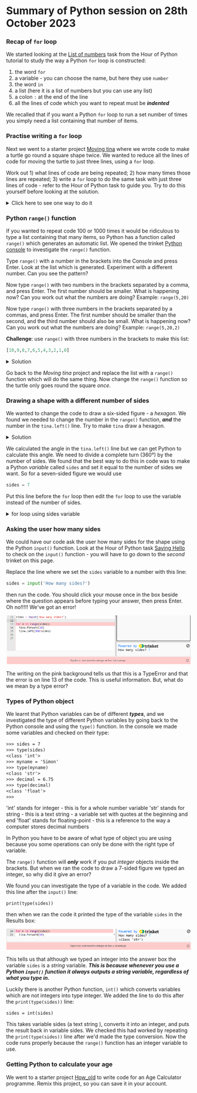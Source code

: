 # Summary of Python session on 28th October 2023

### Recap of ```for``` loop

We started looking at the [List of numbers](https://hourofpython.trinket.io/a-visual-introduction-to-python#/repeating-with-loops-and-lists/lists-of-numbers) task from the Hour of Python tutorial to study the way a Python ```for``` loop is constructed:

1. the word ```for```
2. a variable - you can choose the name, but here they use ```number```
3. the word ```in```
4. a list (here it is a list of numbers but you can use any list)
5. a colon ```:``` at the end of the line
6. all the lines of code which you want to repeat must be ***indented***

We recalled that if you want a Python ```for``` loop to run a set number of times you simply need a list containing that number of items.

### Practise writing a ```for``` loop

Next we went to a starter project [Moving tina](https://trinket.io/python/383a4b9b63) where we wrote code to make a turtle go round a square shape twice. We wanted to reduce all the lines of code for moving the turtle to just three lines, using a ```for``` loop.

Work out 1) what lines of code are being repeated; 2) how many times those lines are repeated; 3) write a ```for``` loop to do the same task with just three lines of code - refer to the Hour of Python task to guide you. Try to do this yourself before looking at the solution.

<details><summary>Click here to see one way to do it</summary>

```python
for n in [1,2,3,4,5,6,7,8]:
  tina.forward(50)
  tina.left(90)
```
  
</details>

### Python ```range()``` function

If you wanted to repeat code 100 or 1000 times it would be ridiculous to type a list containing that many items, so Python has a function called ```range()``` which generates an automatic list. We opened the trinket [Python console](https://trinket.io/console) to investigate the ```range()``` function.

Type ```range()``` with a number in the brackets into the Console and press Enter. Look at the list which is generated. Experiment with a different number. Can you see the pattern?

Now type ```range()``` with two numbers in the brackets separated by a comma, and press Enter. The first number should be smaller. What is happening now? Can you work out what the numbers are doing? Example: ```range(5,20)```

Now type ```range()``` with three numbers in the brackets separated by a commas, and press Enter. The first number should be smaller than the second, and the third number should also be small. What is happening now? Can you work out what the numbers are doing? Example: ```range(5,20,2)```

**Challenge**: use ```range()``` with three numbers in the brackets to make this list:

```python
[10,9,8,7,6,5,4,3,2,1,0]
```

<details><summary>Solution</summary>

```python
range(10,-1,-1)
```
  
</details>

Go back to the *Moving tina*  project and replace the list with a ```range()``` function which will do the same thing. Now change the ```range()``` function so the turtle only goes round the square *once*.

### Drawing a shape with a different number of sides

We wanted to change the code to draw a six-sided figure - a *hexagon*. We found we needed to change the number in the ```range()``` function, ***and*** the number in the ```tina.left()``` line.  Try to make ```tina``` draw a hexagon.

<details><summary>Solution</summary>

```python
for n in range(6):
  tina.forward(50)
  tina.left(60)
```
  
</details>

We calculated the angle in the ```tina.left()``` line but we can get Python to calculate this angle. We need to divide a complete turn (360°) by the number of sides. We found that the best way to do this in code was to make a Python *variable* called ```sides``` and set it equal to the number of sides we want. So for a seven-sided figure we would use

```python
sides = 7
```

Put this line before the ```for``` loop then edit the ```for``` loop to use the variable instead of the number of sides.

<details><summary>for loop using sides variable</summary>

```python
for n in range(sides):
  tina.forward(50)
  tina.left(360/sides)
```
  
</details>

### Asking the user how many sides

We could have our code ask the user how many sides for the shape using the Python ```input()``` function. Look at the Hour of Python task [Saying Hello](https://hourofpython.trinket.io/a-visual-introduction-to-python#/turtles/saying-hello) to check on the ```input()``` function - you will have to go down to the *second* trinket on this page.

Replace the line where we set the ```sides``` variable to a number with this line:

```python
sides = input('How many sides?')
```

then run the code. You should click your mouse once in the box beside where the question appears before typing your answer, then press Enter. Oh no!!!!! We've got an error!

![TypeError](type_error_1.png "Example of TypeError")

The writing on the pink background tells us that this is a TypeError and that the error is on line 13 of the code. This is useful information. But, what do we mean by a type error?

### Types of Python object

We learnt that Python variables can be of different ***types***, and we investigated the type of different Python variables by going back to the Python console and using the ```type()``` function. In the console we made some variables and checked on their type:

```
>>> sides = 7
>>> type(sides)
<class 'int'>
>>> myname = 'Simon'
>>> type(myname)
<class 'str'>
>>> decimal = 6.75
>>> type(decimal)
<class 'float'>
>>>
```

'int' stands for integer - this is for a whole number variable
'str' stands for string - this is a text string - a variable set with quotes at the beginning and end
'float' stands for floating-point - this is a reference to the way a computer stores decimal numbers

In Python you have to be aware of what type of object you are using because you some operations can only be done with the right type of variable.

The ```range()``` function will ***only*** work if you put *integer* objects inside the brackets. But when we ran the code to draw a 7-sided figure we typed an integer, so why did it give an error?

We found you can investigate the type of a variable in the code. We added this line after the ```input()``` line:

```
print(type(sides))
```

then when we ran the code it printed the type of the variable ```sides``` in the Results box:

![type of variable sides](type_error_2.png "Show the type of variable sides")

This tells us that although we typed an integer into the answer box the variable ```sides``` is a *string* variable. ***This is because whenever you use a Python ```input()``` function it always outputs a string variable, regardless of what you type in.***

Luckily there is another Python function, ```int()``` which converts variables which are not integers into type integer. We added the line to do this after the ```print(type(sides))``` line:

```
sides = int(sides)
```

This takes variable sides (a text string ), converts it into an integer, and puts the result back in variable sides. We checked this had worked by repeating the ```print(type(sides))``` line after we'd made the type conversion. Now the code runs properly because the ```range()``` function has an integer variable to use.

### Getting Python to calculate your age

We went to a starter project [How_old](https://trinket.io/python/4ff4e55316) to write code for an Age Calculator programme. Remix this project, so you can save it in your account.
